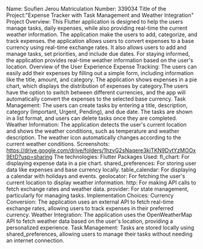 Name: Soufien Jerou
Matriculation Number: 339034
Title of the Project:"Expense Tracker with Task Management and Weather Integration"
 Project Overview:
This Flutter application is designed to help the users manage tasks, daily expenses, while also providing real-time the current weather information. The application make the users to add, categorize, and track expenses. the application allows users to convert expenses to a base currency using real-time exchange rates. It also allows users to add and manage tasks, set priorities, and include due dates. For staying informed, the application provides real-time weather information based on the user's location.
Overview of the User Experience
Expense Tracking:
The users can easily add their expenses by filling out a simple form, including information like the title, amount, and category.
The application shows expenses in a pie chart, which displays the distribution of expenses by category.The users have the option to switch between different currencies, and the app will automatically convert the expenses to the selected base currency.
Task Management:
The users can create tasks by entering a title, description, category (Important, Urgent, Pending), and due date.
The tasks are shown in a list format, and users can delete tasks once they are completed.
Weather Information:
The application detects the user's current location and shows the weather conditions, such as temperature and weather description.
The weather icon automatically changes according to the current weather conditions. 
Screenshots:
https://drive.google.com/drive/folders/1hzvG2sNaqere3kiTKN9DvtYzMOOx9EtD?usp=sharing
The technologies:
Flutter Packages Used:
fl_chart: For displaying expense data in a pie chart.
shared_preferences: For storing user data like expenses and base currency locally.
table_calendar: For displaying a calendar with holidays and events.
geolocator: For fetching the user's current location to display weather information.
http: For making API calls to fetch exchange rates and weather data.
provider: For state management, particularly for managing tasks.
Implementation Choices:
Currency Conversion: The application uses an external API to fetch real-time exchange rates, allowing users to track expenses in their preferred currency.
Weather Integration: The application uses the OpenWeatherMap API to fetch weather data based on the user's location, providing a personalized experience.
Task Management: Tasks are stored locally using shared_preferences, allowing users to manage their tasks without needing an internet connection.
